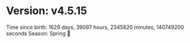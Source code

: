 # Version: v4.5.15
Time since birth: 1629 days, 39097 hours, 2345820 minutes, 140749200 seconds
Season: Spring 🌸
